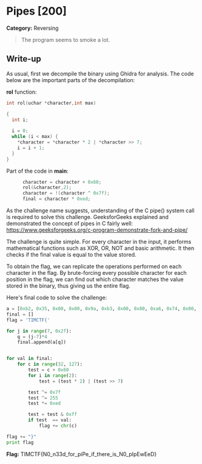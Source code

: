 # Pipes [200]
**Category:** Reversing 

> The program seems to smoke a lot.

## Write-up
As usual, first we decompile the binary using Ghidra for analysis. The code below are the important parts of the decompilation:

**rol** function:
```c
int rol(uchar *character,int max)

{
  int i;
  
  i = 0;
  while (i < max) {
    *character = *character * 2 | *character >> 7;
    i = i + 1;
  }
}
```
Part of the code in **main**:
```c
      character = character + 0x60;
      rol(&character,2);
      character = !(character ^ 0x7f);
      final = character * 0xed;
```

As the challenge name suggests, understanding of the C pipe() system call is required to solve this challenge. GeeksforGeeks explained and demonstrated the concept of pipes in C fairly well: https://www.geeksforgeeks.org/c-program-demonstrate-fork-and-pipe/  

The challenge is quite simple. For every character in the input, it performs mathematical functions such as XOR, OR, NOT and basic arithmetic. It then checks if the final value is equal to the value stored.  

To obtain the flag, we can replicate the operations performed on each character in the flag. By brute-forcing every possible character for each position in the flag, we can find out which character matches the value stored in the binary, thus giving us the entire flag. 

Here's final code to solve the challenge:
```python
a = [0xb2, 0x35, 0x00, 0x00, 0x9a, 0xb3, 0x00, 0x00, 0xa6, 0x74, 0x00, 0x00, 0x1f, 0xad, 0x00, 0x00, 0xb6, 0xbe, 0x00, 0x00, 0xb6, 0xbe, 0x00, 0x00, 0x17, 0x88, 0x00, 0x00, 0xa6, 0x74, 0x00, 0x00, 0x7f, 0x8f, 0x00, 0x00, 0xd3, 0xb0, 0x00, 0x00, 0xef, 0xbb, 0x00, 0x00, 0xa6, 0x74, 0x00, 0x00, 0x87, 0xb4, 0x00, 0x00, 0x9b, 0x9a, 0x00, 0x00, 0x1a, 0x3d, 0x00, 0x00, 0xcb, 0x8b, 0x00, 0x00, 0xa6, 0x74, 0x00, 0x00, 0x9b, 0x9a, 0x00, 0x00, 0x7f, 0x8f, 0x00, 0x00, 0xa6, 0x74, 0x00, 0x00, 0x57, 0xc3, 0x00, 0x00, 0xe7, 0x96, 0x00, 0x00, 0xcb, 0x8b, 0x00, 0x00, 0xef, 0xbb, 0x00, 0x00, 0xcb, 0x8b, 0x00, 0x00, 0xa6, 0x74, 0x00, 0x00, 0x9b, 0x9a, 0x00, 0x00, 0xa3, 0xbf, 0x00, 0x00, 0xa6, 0x74, 0x00, 0x00, 0xb2, 0x35, 0x00, 0x00, 0x9a, 0xb3, 0x00, 0x00, 0xa6, 0x74, 0x00, 0x00, 0x87, 0xb4, 0x00, 0x00, 0x2e, 0x23, 0x00, 0x00, 0x87, 0xb4, 0x00, 0x00, 0x5e, 0x14, 0x00, 0x00, 0x73, 0xce, 0x00, 0x00, 0x5e, 0x14, 0x00, 0x00, 0xcb, 0x8b, 0x00, 0x00, 0xaa, 0x10, 0x00, 0x00]
final = []
flag = 'TIMCTF{'

for j in range(7, 0x2f):
    q = (j-7)*4
    final.append(a[q])


for val in final:
    for c in range(32, 127):
        test = c + 0x60
        for i in range(2):
            test = (test * 2) | (test >> 7)

        test ^= 0x7f
        test ^= 255
        test *= 0xed

        test = test & 0xff
        if test  == val:
            flag += chr(c)

flag += "}"
print flag

```

**Flag:** TIMCTF{N0_n33d_for_piPe_if_there_is_N0_pIpEwEeD}
